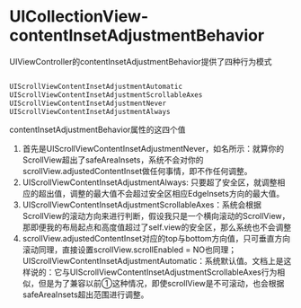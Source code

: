 # UICollectionView-contentInsetAdjustmentBehavior

UIViewController的contentInsetAdjustmentBehavior提供了四种行为模式

``` swift

UIScrollViewContentInsetAdjustmentAutomatic
UIScrollViewContentInsetAdjustmentScrollableAxes
UIScrollViewContentInsetAdjustmentNever
UIScrollViewContentInsetAdjustmentAlways

```

contentInsetAdjustmentBehavior属性的这四个值

1. 首先是UIScrollViewContentInsetAdjustmentNever，如名所示：就算你的ScrollView超出了safeAreaInsets，系统不会对你的scrollView.adjustedContentInset做任何事情，即不作任何调整。
2. UIScrollViewContentInsetAdjustmentAlways: 只要超了安全区，就调整相应的超出值，调整的最大值不会超过安全区相应EdgeInsets方向的最大值。
3. UIScrollViewContentInsetAdjustmentScrollableAxes：系统会根据ScrollView的滚动方向来进行判断，假设我只是一个横向滚动的ScrollView，那即便我的布局起点和高度值超过了self.view的安全区，那么系统也不会调整
4. scrollView.adjustedContentInset对应的top与bottom方向值，只可垂直方向滚动同理，直接设置scrollView.scrollEnabled = NO也同理；
UIScrollViewContentInsetAdjustmentAutomatic：系统默认值。文档上是这样说的：它与UIScrollViewContentInsetAdjustmentScrollableAxes行为相似，但是为了兼容以前①这种情况，即使scrollView是不可滚动，也会根据safeAreaInsets超出范围进行调整。
